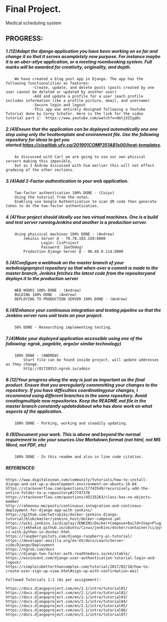 # Final Project.  
Medical scheduling system  

## PROGRESS:  

##### 1.(12)Adapt the django application you have been working on so far and change it so that it serves acompletely new purpose. For instance maybe it is an uber-stlye application, or a meeting roombooking system. Full marks will be awarded for creativity, originality, and depth.  
        
        We have created a blog post app in Django. The app has the following functionalities as features:
                -Create, update, and delete posts (posts created by one user cannot be deleted or updated by another user)
                -Add and update a profile for a user (each profile includes information like a profile picture, email, and username)
                -Secure login and logout
                -This app was entirely designed following a Youtube Tutorial done by Corey Schafer. Here is the link for the video tutorial part 1:  https://www.youtube.com/watch?v=UmljXZIypDc
                                                                                                                    
                
                

##### 2.(4)Ensure that the application can be deployed automatically one one step using only the heattemplate and environment file. Use the following repository for ideas to get you started:https://cisgitlab.ufv.ca/201901COMP351AB1s00/heat-templates.  
		As discussed with Carl we are going to use our own phisical servers making this imposible,
		but as I Andrew discussed with him earlier this will not effect gradeing of the other sections. 

##### 3.(4)Add 2-Factor authentication to your web application.  

		Two-factor authentication 100% DONE - (Cuiyu)
		Using the tutorial from the notes.
		Enabling use Google Authentication to scan QR code then generate token to do the two-factor authentication.
	
##### 4.(4)Your project should ideally use two virtual machines. One is a build and test server runningJenkins and another is a production server.  

		Using phyisical machines 100% DONE - (Andrew) 
			Jekinis Server @ - 70.78.103.158:8080  
		    		Login: CisProject
		    		Password: 1Get6dog!
			Production Django Server @ - 96.48.0.114:8000  


##### 5.(4)Configure a webhook on the master branch of your webdesignproject repository so that when-ever a commit is made to the master branch, Jenkins fetches the latest code from the repositoryand deploys it to the production server  

		WEB HOOKS 100% DONE - (Andrew)
		BULDING 100% DONE - (Andrew)
		DEPLOYING TO PRODUCTION SERVER 100% DONE - (Andrew) 

##### 6.(4)Enhance your continuous integration and testing pipeline so that the Jenkins server runs unit tests on your project.  

		50% DONE - Researching implementing testing.  

##### 7.(4)Make your deployed application accessible using one of the following: ngrok, pagekite, argo(or similar technology)  
		
		100% DONE - (ANDREW)
			Start file can be found inside project, will update addresses as they change.
			http://01720553.ngrok.io/admin

##### 8.(12)Your progress along the way is just as important as the final product. Ensure that you areregularly commmitting your changes to the repository. If you have difficulties coordinatingyour changes, I recommend using different branches in the same repository. Avoid creatingmultiple new repositories. Keep the README.md file in the master branch constantly updatedabout who has done work on what aspects of the application.  

		100% DONE - Forking, working and steadily updating. 

##### 9.(8)Document your work. This is above and beyond the normal requirement to cite your sources.Use Markdown format (not html, not MS Word, not PDF, etc)  

		100% DONE - In this readme and also in line code citation.  

##### REFERENCES:  
     
    https://www.digitalocean.com/community/tutorials/how-to-install-django-and-set-up-a-development-environment-on-ubuntu-16-04
    https://stackoverflow.com/questions/17743549/recursively-add-the-entire-folder-to-a-repository#17747376
    https://stackoverflow.com/questions/45135263/class-has-no-objects-member
    http://rahmonov.me/posts/continuous-integration-and-continous-deployment-for-django-app-with-jenkins/
    https://github.com/twtrubiks/docker-jenkins-django-tutorial/blob/master/jenkins_host/docker-compose.yml
    https://wiki.jenkins.io/display/JENKINS/Docker+Compose+Build+Step+Plugin
    https://jekhokie.github.io/ubuntu/linux/jenkins/docker/container/ci/python/2018/07/14/jenkins-ci-with-python-in-docker.html
    https://raspberrypituts.com/django-raspberry-pi-tutorial/
    https://developer.mozilla.org/en-US/docs/Learn/Server-side/Django/Deployment
    https://ngrok.com/docs
    https://django-two-factor-auth.readthedocs.io/en/stable/
    https://wsvincent.com/django-user-authentication-tutorial-login-and-logout/
    https://simpleisbetterthancomplex.com/tutorial/2017/02/18/how-to-create-user-sign-up-view.html#sign-up-with-confirmation-mail
    
    Followed Tutorials 1:1 (As per assignment):
    
    https://docs.djangoproject.com/en/2.1/intro/tutorial01/
    https://docs.djangoproject.com/en/2.1/intro/tutorial02/
    https://docs.djangoproject.com/en/2.1/intro/tutorial03/
    https://docs.djangoproject.com/en/2.1/intro/tutorial04/
    https://docs.djangoproject.com/en/2.1/intro/tutorial05/
    https://docs.djangoproject.com/en/2.1/intro/tutorial06/
    https://docs.djangoproject.com/en/2.1/intro/tutorial07/